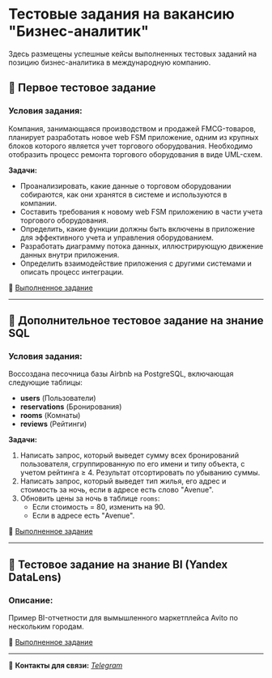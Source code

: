 # Тестовые задания на вакансию "Бизнес-аналитик"

Здесь размещены успешные кейсы выполненных тестовых заданий на позицию бизнес-аналитика в международную компанию.

## 📌 Первое тестовое задание

### Условия задания:
Компания, занимающаяся производством и продажей FMCG-товаров, планирует разработать новое web FSM приложение, одним из крупных блоков которого является учет торгового оборудования. Необходимо отобразить процесс ремонта торгового оборудования в виде UML-схем.

**Задачи:**
- Проанализировать, какие данные о торговом оборудовании собираются, как они хранятся в системе и используются в компании.
- Составить требования к новому web FSM приложению в части учета торгового оборудования.
- Определить, какие функции должны быть включены в приложение для эффективного учета и управления оборудованием.
- Разработать диаграмму потока данных, иллюстрирующую движение данных внутри приложения.
- Определить взаимодействие приложения с другими системами и описать процесс интеграции.

🔗 [Выполненное задание](https://github.com/dinkana/bus_analyst/blob/main/fsm_app.md)

---

## 📌 Дополнительное тестовое задание на знание SQL

### Условия задания:

Воссоздана песочница базы Airbnb на PostgreSQL, включающая следующие таблицы:
- **users** (Пользователи)
- **reservations** (Бронирования)
- **rooms** (Комнаты)
- **reviews** (Рейтинги)

**Задачи:**
1. Написать запрос, который выведет сумму всех бронирований пользователя, сгруппированную по его имени и типу объекта, с учетом рейтинга ≥ 4. Результат отсортировать по убыванию суммы.
2. Написать запрос, который выведет тип жилья, его адрес и стоимость за ночь, если в адресе есть слово "Avenue".
3. Обновить цены за ночь в таблице `rooms`: 
   - Если стоимость = 80, изменить на 90.
   - Если в адресе есть "Avenue".

🔗 [Выполненное задание](https://github.com/dinkana/sql_analysis)

---

## 📌 Тестовое задание на знание BI (Yandex DataLens)

### Описание:
Пример BI-отчетности для вымышленного маркетплейса Avito по нескольким городам.

🔗 [Выполненное задание](https://datalens.yandex/hfq0b0j7c8fk4)

---

📢 **Контакты для связи:**
*[Telegram](https://t.me/din_kana)*
